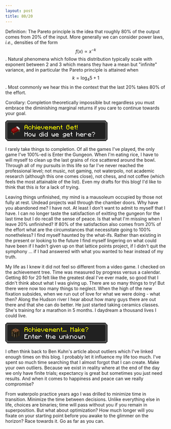 ```yaml
---
layout: post
title: 80/20 
---
```


Definition: The Pareto principle is the idea that roughly 80% of the output comes from 20% of the input. More generally we can consider power laws, *i.e.,* densities of the form $$f(x) \propto x^{-k}$$. Natural phenomena which follow this distribution typically scale with exponent between 2 and 3 which means they have a mean but "infinite" variance, and in particular the Pareto principle is attained when $$k = \log_{4}5 + 1$$. Most commonly we hear this in the context that the last 20% takes 80% of the effort.

Corollary: Completion theoretically impossible but regardless you must embrace the diminishing marginal returns if you care to continue towards your goal.

![anyone miss minecraft?](/assets/images/achievement_get.png)

I rarely take things to completion. Of all the games I've played, the only game I've 100%-ed is Enter the Gungeon. When I'm eating rice, I have to will myself to clean up the last grains of rice scattered around the bowl. Through all of my pursuits in this life so far I've never reached the professional level; not music, not gaming, not waterpolo, not academic research (although this one comes close), not chess, and not coffee (which feels the most attainable of the list). Even my drafts for this blog! I'd like to think that this *is* for a lack of trying. 

Leaving things unfinished, my mind is a mausoleum occupied by those not fully at rest. Undead projects wail through the chamber doors. Why have you abandoned me? I have not. At least I don't want to admit to myself that I have. I can no longer taste the satisfaction of exitting the gungeon for the last time but I do recall the sense of peace. Is that what I'm missing when I leave 20% unfinished? If 80% of the satisfaction also comes from 20% of the effort what are the circumstances that necessitate going to 100% nonetheless? I find myself haunted by the what-ifs. Rather than existing in the present or looking to the future I find myself lingering on what could have been if I hadn't given up on that lattice points project, if I didn't quit the symphony ... if I had answered with what you wanted to hear instead of my truth.

My life as I knew it did not feel so different from a video game. I checked on the achievement tree. Time was measured by progress versus a calendar. Getting 80 for 20 felt like the greatest deal I've ever made, so good that I didn't think about what I was giving up. There are so many things to try! But there were now too many things to neglect. When the high of the new fixation subsides, when we run out of love for what we were doing - what then? Along the Hudson river I hear about how many guys there are out there and that she can do better. He just started taking ceramics classes. She's training for a marathon in 5 months. I daydream a thousand lives I could live.

![i kinda do](/assets/images/achievement_make.png)

I often think back to Ben Kuhn's article about outliers which I've linked enough times on this blog. I probably let it influence my life too much. I've spent so much time searching that I almost forgot that I can create. Make your own outliers. Because we exist in reality where at the end of the day we only have finite trials; expectancy is great but sometimes you just need results. And when it comes to happiness and peace can we really compromise?

From waterpolo practice years ago I was drilled to minimize time in transition. Minimize the time between decisions. Unlike everything else in life, choices are binaries; time will pass without you if you remain in superposition. But what about optimization? How much longer will you fixate on your starting point before you awake to the glimmer on the horizon? Race towards it. Go as far as you can.
